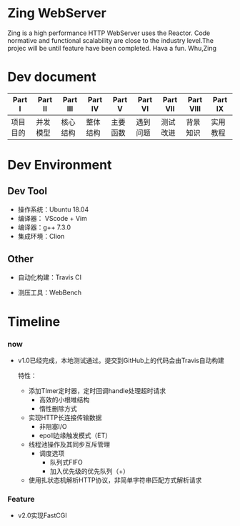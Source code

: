 # Zing WebServer

Zing is a high performance HTTP WebServer uses the Reactor. Code normative and functional scalability are close to the industry level.The projec will be until feature have been completed. Hava a fun. Whu,Zing

# Dev document

| Part   Ⅰ | Part  Ⅱ  | Part Ⅲ   | Part  Ⅳ  | Part Ⅴ   | Part  Ⅵ  | Part Ⅶ   | Part Ⅷ   | Part Ⅸ   |
| -------- | -------- | -------- | -------- | -------- | -------- | -------- | -------- | -------- |
| 项目目的 | 并发模型 | 核心结构 | 整体结构 | 主要函数 | 遇到问题 | 测试改进 | 背景知识 | 实用教程 |



# Dev Environment

## Dev Tool

* 操作系统：Ubuntu 18.04
* 编译器： VScode + Vim
* 编译器：g++ 7.3.0 
* 集成环境：Clion

## Other

* 自动化构建：Travis CI

* 测压工具：WebBench

  

# Timeline

### now

* v1.0已经完成，本地测试通过。提交到GitHub上的代码会由Travis自动构建

  特性：

   * 添加TImer定时器，定时回调handle处理超时请求
      * 高效的小根堆结构
      * 惰性删除方式
   * 实现HTTP长连接传输数据
      * 非阻塞I/O
      * epoll边缘触发模式（ET）
   * 线程池操作及其同步互斥管理
      * 调度选项
         * 队列式FIFO
         * 加入优先级的优先队列（+）
   * 使用扎状态机解析HTTP协议，非简单字符串匹配方式解析请求

### Feature

* v2.0实现FastCGI

  
